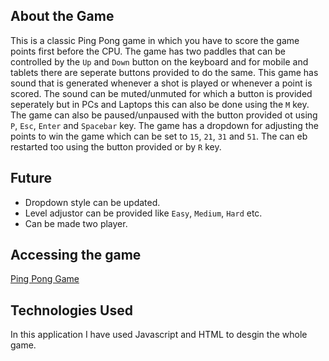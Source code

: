 ## About the Game
This is a classic Ping Pong game in which you have to score the game points first before the CPU. The game has two paddles that can be controlled by the `Up` and `Down` button on the keyboard and for mobile and tablets there are seperate buttons provided to do the same. This game has sound that is generated whenever a shot is played or whenever a point is scored. The sound can be muted/unmuted for which a button is provided seperately but in PCs and Laptops this can also be done using the `M` key. The game can also be paused/unpaused with the button provided ot using `P`, `Esc`, `Enter` and `Spacebar` key. The game has a dropdown for adjusting the points to win the game which can be set to `15`, `21`, `31` and `51`. The can eb restarted too using the button provided or by `R` key.

## Future
 - Dropdown style can be updated.
 - Level adjustor can be provided like `Easy`, `Medium`, `Hard` etc.
 - Can be made two player. 

## Accessing the game
[Ping Pong Game](https://utkarsh-sanjivan.github.io/Ping-Pong-Game/)

## Technologies Used
In this application I have used Javascript and HTML to desgin the whole game.
